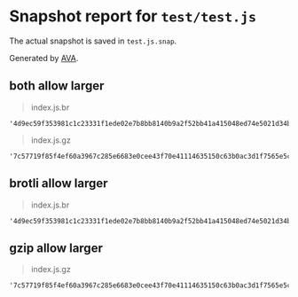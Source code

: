# Snapshot report for `test/test.js`

The actual snapshot is saved in `test.js.snap`.

Generated by [AVA](https://ava.li).

## both allow larger

> index.js.br

    '4d9ec59f353981c1c23331f1ede02e7b8bb8140b9a2f52bb41a415048ed74e5021d34b9beedf8ae9c7fee029dfd73bc7d322242e89b01048feb82d56070f810c'

> index.js.gz

    '7c57719f85f4ef60a3967c285e6683e0cee43f70e41114635150c63b0ac3d1f7565e5c6b9a38c70f8361ef203935e1cf56eb03e14ac5d7fcd0b741fc5771cb65'

## brotli allow larger

> index.js.br

    '4d9ec59f353981c1c23331f1ede02e7b8bb8140b9a2f52bb41a415048ed74e5021d34b9beedf8ae9c7fee029dfd73bc7d322242e89b01048feb82d56070f810c'

## gzip allow larger

> index.js.gz

    '7c57719f85f4ef60a3967c285e6683e0cee43f70e41114635150c63b0ac3d1f7565e5c6b9a38c70f8361ef203935e1cf56eb03e14ac5d7fcd0b741fc5771cb65'
